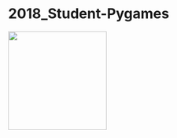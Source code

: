 # 2018_Student-Pygames

<img src = "https://github.com/saramargolin/2018_Student-Pygames/blob/master/Capture2.PNG" width = 200 height = 200>
